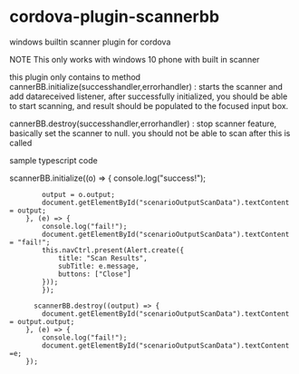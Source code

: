 # cordova-plugin-scannerbb
windows builtin scanner plugin for cordova

NOTE
This only works with windows 10 phone with built in scanner

this plugin only contains to method
cannerBB.initialize(successhandler,errorhandler)  : starts the scanner and add datareceived listener, after successfully initialized, you should be able to start scanning, and result should be populated to the focused input box.

cannerBB.destroy(successhandler,errorhandler) : stop scanner feature, basically set the scanner to null. you should not be able to scan after this is called

sample typescript code

scannerBB.initialize((o) => {
            console.log("success!");
            
            output = o.output;
            document.getElementById("scenarioOutputScanData").textContent = output;
        }, (e) => {
            console.log("fail!");
            document.getElementById("scenarioOutputScanData").textContent = "fail!";
            this.navCtrl.present(Alert.create({
                title: "Scan Results",
                subTitle: e.message,
                buttons: ["Close"]
            }));
            });
            
          scannerBB.destroy((output) => {
            document.getElementById("scenarioOutputScanData").textContent = output.output;
        }, (e) => {
            console.log("fail!");
            document.getElementById("scenarioOutputScanData").textContent =e;
        });
